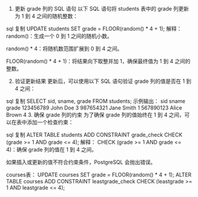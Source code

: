 1. 更新 grade 列的 SQL 语句
以下 SQL 语句将 students 表中的 grade 列更新为 1 到 4 之间的随机整数：

sql
复制
UPDATE students
SET grade = FLOOR(random() * 4 + 1);
解释：
random()：生成一个 0 到 1 之间的随机小数。

random() * 4：将随机数范围扩展到 0 到 4 之间。

FLOOR(random() * 4 + 1)：将结果向下取整并加 1，确保最终值为 1 到 4 之间的整数。

2. 验证更新结果
更新后，可以使用以下 SQL 语句验证 grade 列的值是否在 1 到 4 之间：

sql
复制
SELECT sid, sname, grade
FROM students;
示例输出：
sid	sname	grade
123456789	John Doe	3
987654321	Jane Smith	1
567890123	Alice Brown	4
3. 确保 grade 列的约束
为了确保 grade 列的值始终在 1 到 4 之间，可以在表中添加一个检查约束：

sql
复制
ALTER TABLE students
ADD CONSTRAINT grade_check CHECK (grade >= 1 AND grade <= 4);
解释：
CHECK (grade >= 1 AND grade <= 4)：确保 grade 列的值在 1 到 4 之间。

如果插入或更新的值不符合约束条件，PostgreSQL 会抛出错误。

courses表：
UPDATE courses
SET grade = FLOOR(random() * 4 + 1);
ALTER TABLE courses
ADD CONSTRAINT leastgrade_check CHECK (leastgrade >= 1 AND leastgrade <= 4);